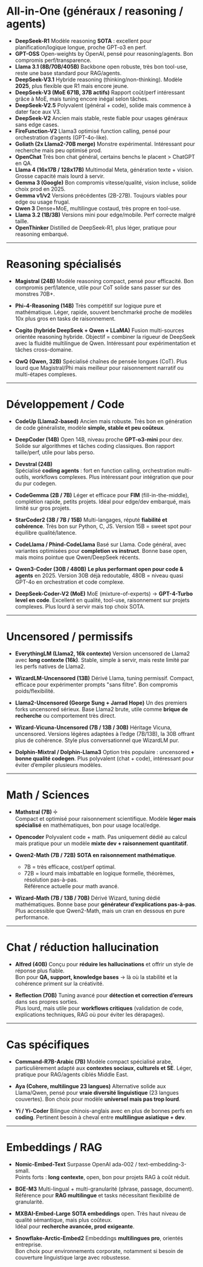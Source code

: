 # All-in-One (généraux / reasoning / agents)

* **DeepSeek-R1**
  Modèle reasoning **SOTA** : excellent pour planification/logique longue, proche GPT-o3 en perf.
* **GPT-OSS**
  Open-weights by OpenAI, pensé pour reasoning/agents. Bon compromis perf/transparence.
* **Llama 3.1 (8B/70B/405B)**
  Backbone open robuste, très bon tool-use, reste une base standard pour RAG/agents.
* **DeepSeek-V3.1**
  Hybride reasoning (thinking/non-thinking). Modèle **2025**, plus flexible que R1 mais encore jeune.
* **DeepSeek-V3 (MoE 671B, 37B actifs)**
  Rapport coût/perf intéressant grâce à MoE, mais tuning encore inégal selon tâches.
* **DeepSeek-V2.5**
  Polyvalent (général + code), solide mais commence à dater face aux V3.
* **DeepSeek-V2**
  Ancien mais stable, reste fiable pour usages généraux sans edge cases.
* **FireFunction-V2**
  Llama3 optimisé function calling, pensé pour orchestration d’agents (GPT-4o-like).
* **Goliath (2x Llama2-70B merge)**
  Monstre expérimental. Intéressant pour recherche mais peu optimisé prod.
* **OpenChat**
  Très bon chat général, certains benchs le placent > ChatGPT en QA.
* **Llama 4 (16x17B / 128x17B)**
  Multimodal Meta, génération texte + vision. Grosse capacité mais lourd à servir.
* **Gemma 3 (Google)**
  Bon compromis vitesse/qualité, vision incluse, solide choix prod en 2025.
* **Gemma v1/v2**
  Versions précédentes (2B-27B). Toujours viables pour edge ou usage frugal.
* **Qwen 3**
  Dense+MoE, multilingue costaud, très propre en tool-use.  
* **Llama 3.2 (1B/3B)**
  Versions mini pour edge/mobile. Perf correcte malgré taille.
* **OpenThinker**
  Distilled de DeepSeek-R1, plus léger, pratique pour reasoning embarqué.

---

# Reasoning spécialisés

* **Magistral (24B)**
  Modèle reasoning compact, pensé pour efficacité. Bon compromis perf/latence, utile pour CoT solide sans passer sur des monstres 70B+.

* **Phi-4-Reasoning (14B)**
  Très compétitif sur logique pure et mathématique. Léger, rapide, souvent benchmarké proche de modèles 10x plus gros en tasks de raisonnement.

* **Cogito (hybride DeepSeek + Qwen + LLaMA)**
  Fusion multi-sources orientée reasoning hybride. Objectif = combiner la rigueur de DeepSeek avec la fluidité multilingue de Qwen. Intéressant pour expérimentation et tâches cross-domaine.

* **QwQ (Qwen, 32B)**
  Spécialisé chaînes de pensée longues (CoT). Plus lourd que Magistral/Phi mais meilleur pour raisonnement narratif ou multi-étapes complexes.

---

# Développement / Code

* **CodeUp (Llama2-based)**
  Ancien mais robuste. Très bon en génération de code généraliste, modèle **simple, stable et peu coûteux**.

* **DeepCoder (14B)**
  Open 14B, niveau proche **GPT-o3-mini** pour dev. Solide sur algorithmes et tâches coding classiques. Bon rapport taille/perf, utile pour labs perso.

* **Devstral (24B)**  
  Spécialisé **coding agents** : fort en function calling, orchestration multi-outils, workflows complexes. Plus intéressant pour intégration que pour du pur codegen.

* **CodeGemma (2B / 7B)**
  Léger et efficace pour **FIM** (fill-in-the-middle), complétion rapide, petits projets. Idéal pour edge/dev embarqué, mais limité sur gros projets.

* **StarCoder2 (3B / 7B / 15B)**
  Multi-langages, réputé **fiabilité et cohérence**. Très bon sur Python, C, JS. Version 15B = sweet spot pour équilibre qualité/latence.

* **CodeLlama / Phind-CodeLlama**
  Basé sur Llama. Code général, avec variantes optimisées pour **completion vs instruct**. Bonne base open, mais moins pointue que Qwen/DeepSeek récents.

* **Qwen3-Coder (30B / 480B)**
  **Le plus performant open pour code & agents** en 2025. Version 30B déjà redoutable, 480B = niveau quasi GPT-4o en orchestration et code complexe.

* **DeepSeek-Coder-V2 (MoE)**
  MoE (mixture-of-experts) → **GPT-4-Turbo level en code**. Excellent en qualité, tool-use, raisonnement sur projets complexes. Plus lourd à servir mais top choix SOTA.

---

# Uncensored / permissifs

* **EverythingLM (Llama2, 16k contexte)**
  Version uncensored de Llama2 avec **long contexte (16k)**. Stable, simple à servir, mais reste limité par les perfs natives de Llama2.

* **WizardLM-Uncensored (13B)**
  Dérivé Llama, tuning permissif. Compact, efficace pour expérimenter prompts "sans filtre". Bon compromis poids/flexibilité.

* **Llama2-Uncensored (George Sung + Jarrad Hope)**
  Un des premiers forks uncensored sérieux. Base Llama2 brute, utile comme **brique de recherche** ou comportement très direct.

* **Wizard-Vicuna-Uncensored (7B / 13B / 30B)**
  Héritage Vicuna, uncensored. Versions légères adaptées à l’edge (7B/13B), la 30B offrant plus de cohérence. Style plus conversationnel que WizardLM pur.

* **Dolphin-Mixtral / Dolphin-Llama3**
  Option très populaire : uncensored **+ bonne qualité codegen**. Plus polyvalent (chat + code), intéressant pour éviter d’empiler plusieurs modèles.

---

# Math / Sciences

* **Mathstral (7B)** ➗  
  Compact et optimisé pour raisonnement scientifique. Modèle **léger mais spécialisé** en mathématiques, bon pour usage local/edge.

* **Opencoder**
  Polyvalent code + math. Pas uniquement dédié au calcul mais pratique pour un modèle **mixte dev + raisonnement quantitatif**.

* **Qwen2-Math (7B / 72B)**
  **SOTA en raisonnement mathématique**.  
  - 7B = très efficace, cost/perf optimal.  
  - 72B = lourd mais imbattable en logique formelle, théorèmes, résolution pas-à-pas.  
  Référence actuelle pour math avancé.

* **Wizard-Math (7B / 13B / 70B)**
  Dérivé Wizard, tuning dédié mathématiques. Bonne base pour **générateur d’explications pas-à-pas**. Plus accessible que Qwen2-Math, mais un cran en dessous en pure performance.

---

# Chat / réduction hallucination

* **Alfred (40B)**
  Conçu pour **réduire les hallucinations** et offrir un style de réponse plus fiable.  
  Bon pour **QA, support, knowledge bases** → là où la stabilité et la cohérence priment sur la créativité.

* **Reflection (70B)**
  Tuning avancé pour **détection et correction d’erreurs** dans ses propres sorties.  
  Plus lourd, mais utile pour **workflows critiques** (validation de code, explications techniques, RAG où pour éviter les dérapages).

---

# Cas spécifiques

* **Command-R7B-Arabic (7B)**
  Modèle compact spécialisé arabe, particulièrement adapté aux **contextes sociaux, culturels et SE**. Léger, pratique pour RAG/agents ciblés Middle East.

* **Aya (Cohere, multilingue 23 langues)**
  Alternative solide aux Llama/Qwen, pensé pour **vraie diversité linguistique** (23 langues couvertes). Bon choix pour modèle **universel mais pas trop lourd**.

* **Yi / Yi-Coder**
  Bilingue chinois-anglais avec en plus de bonnes perfs en **coding**. Pertinent besoin à cheval entre **multilingue asiatique + dev**.

---

# Embeddings / RAG

* **Nomic-Embed-Text**
  Surpasse OpenAI ada-002 / text-embedding-3-small.  
  Points forts : **long contexte**, open, bon pour projets RAG à coût réduit.

* **BGE-M3**
  Multi-lingual + multi-granularité (phrase, passage, document).  
  Référence pour **RAG multilingue** et tasks nécessitant flexibilité de granularité.

* **MXBAI-Embed-Large**
  **SOTA embeddings** open. Très haut niveau de qualité sémantique, mais plus coûteux.  
  Idéal pour **recherche avancée, prod exigeante**.

* **Snowflake-Arctic-Embed2**
  Embeddings **multilingues pro**, orientés entreprise.  
  Bon choix pour environnements corporate, notamment si besoin de couverture linguistique large avec robustesse.
